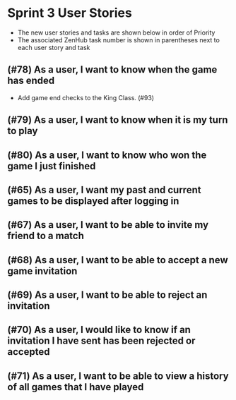 # Sprint 3 User Stories
  - The new user stories and tasks are shown below in order of Priority
  - The associated ZenHub task number is shown in parentheses next to each user story and task


## (#78) As a user, I want to know when the game has ended
  - Add game end checks to the King Class. (#93)

## (#79) As a user, I want to know when it is my turn to play

## (#80) As a user, I want to know who won the game I just finished

## (#65) As a user, I want my past and current games to be displayed after logging in 
 
## (#67)  As a user, I want to be able to invite my friend to a match  

## (#68) As a user, I want to be able to accept a new game invitation 

## (#69) As a user, I want to be able to reject an invitation
 
## (#70) As a user, I would like to know if an invitation I have sent has been rejected or accepted 

## (#71) As a user, I want to be able to view a history of all games that I have played
